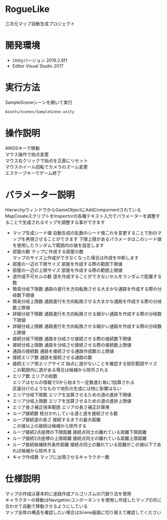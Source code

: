 # RogueLike
三次元マップ自動生成プロジェクト  

# 開発環境
* Unityバージョン 2019.2.6f1
* Editor Visual Studio 2017

# 実行方法
SampleSceneシーンを開いて実行  
```bash
Assets/Scenes/SampleScene.unity
```
# 操作説明
AWDSキーで移動  
マウス操作で始点変更  
マウス右クリックで始点を正面にリセット  
マウスホイール回転でカメラのズーム変更  
エスケープキーでゲーム終了  

# パラメーター説明
HierarchyウィンドウからGameObjectにAddCompornentされている  
MapCreateスクリプトをInspectorの各種テキスト入力でパラメーターを調整することで生成されるマップを調整する事ができます  

* マップ生成シード値
自動生成の乱数のシード値これを変更することで別のマップを再現させることができます 
下限上限があるパラメータはこのシード値を使用したランダムで範囲内の値を設定します
* 部屋の数
マップに作成する部屋の数  
マップのサイズ上作成ができなくなった場合は作成を中断します
* 部屋の一辺の下限サイズ
部屋を作成する際の範囲下限値
* 部屋の一辺の上限サイズ
部屋を作成する際の範囲上限値
* 道作成不可セルの数
道を作成することができないセルをランダムで配置する数
* 簡易分岐下限数
通路の進行を方向転換させる大まかな通路を作成する際の分岐数下限値
* 簡易分岐上限数
通路進行を方向転換させる大まかな通路を作成する際の分岐数上限値
* 詳細分岐下限数
通路進行を方向転換させる細かい通路を作成する際の分岐数下限値
* 詳細分岐上限数
通路進行を方向転換させる細かい通路を作成する際の分岐数上限値
* 接続分岐下限数
通路を分岐させ接続させる際の接続数下限値
* 接続分岐上限数
通路を分岐させ接続させる際の接続数上限値
* 通路の接続数
通路を接続させる通路作成数の上限値
* 接続エリア数
通路を接続させる通路の数
* 接続エリア用エリアサイズ
始点に道がないことを確認する矩形範囲サイズ  
この範囲内に道がある場合は候補から除外される
* エリア数
エリアの総数  
エリアはセルの情報で0から始まり一定数進む毎に1加算される  
区画分けのようなもので地形の生成には特に影響はない
* エリア分岐下限数
エリアを加算させるための道の進捗下限値
* エリア分岐上限数
エリアを加算させるための道の進捗上限値
* エリア長さ補正倍率範囲
エリアの長さ補正計算用
* ループ接続数
枝分かれしている道と道を接続させる数
* ループ接続道の長さ
接続するまでの最大距離  
この値以上の接続は候補から除外する
* ループ接続2点座標の下限距離
接続点同士の離れている距離下限距離
* ループ接続2点座標の上限距離
接続点同士の離れている距離上限距離
* ループ接続候補除外条件距離
接続点同士の離れている距離がこの値以下であれば候補から除外する
* キャラ作成数
マップに出現させるキャラクター数

# 仕様説明
マップの作成は基本的に迷路作成アルゴリズムの穴掘り法を使用  
キャラクターの移動はNavigationコンポーネントを使用し作成したマップの形に合わせて自動で移動させるようにしている  
マップ全体の構造を確認したい場合はScene画面に切り替えて確認してください  
　


